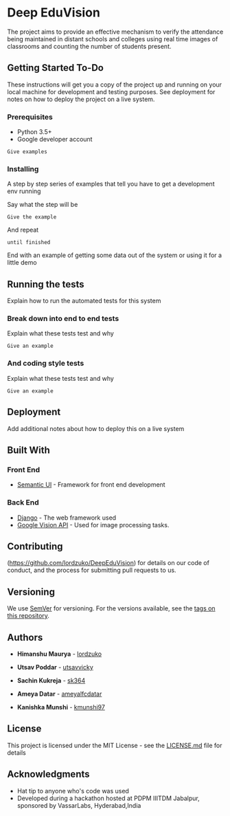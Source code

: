 # Deep EduVision

The project aims to provide an effective mechanism to verify the attendance being maintained in distant schools and colleges using real time images of classrooms and counting the number of students present.

## Getting Started To-Do

These instructions will get you a copy of the project up and running on your local machine for development and testing purposes. See deployment for notes on how to deploy the project on a live system.

### Prerequisites

* Python 3.5+
* Google developer account

```
Give examples
```

### Installing

A step by step series of examples that tell you have to get a development env running

Say what the step will be

```
Give the example
```

And repeat

```
until finished
```

End with an example of getting some data out of the system or using it for a little demo

## Running the tests

Explain how to run the automated tests for this system

### Break down into end to end tests

Explain what these tests test and why

```
Give an example
```

### And coding style tests

Explain what these tests test and why

```
Give an example
```

## Deployment

Add additional notes about how to deploy this on a live system

## Built With

### Front End
* [Semantic UI](https://github.com/Semantic-Org/Semantic-UI-Docs/) - Framework for front end development

### Back End
* [Django](https://docs.djangoproject.com/en/1.10/) - The web framework used
* [Google Vision API](https://cloud.google.com/vision/) - Used for image processing tasks.

## Contributing

(https://github.com/lordzuko/DeepEduVision) for details on our code of conduct, and the process for submitting pull requests to us.

## Versioning

We use [SemVer](http://semver.org/) for versioning. For the versions available, see the [tags on this repository](https://github.com/your/project/tags). 

## Authors

* **Himanshu Maurya** - [lordzuko](https://github.com/lordzuko/)

* **Utsav Poddar** - [utsavvicky](https://github.com/utsavvicky/)

* **Sachin Kukreja** - [sk364](https://github.com/sk364/)

* **Ameya Datar** - [ameyalfcdatar](https://github.com/ameyalfcdatar/)

* **Kanishka Munshi** - [kmunshi97](https://github.com/kmunshi97/)


## License

This project is licensed under the MIT License - see the [LICENSE.md](LICENSE.md) file for details

## Acknowledgments

* Hat tip to anyone who's code was used
* Developed during a hackathon hosted at PDPM IIITDM Jabalpur, sponsored by VassarLabs, Hyderabad,India


